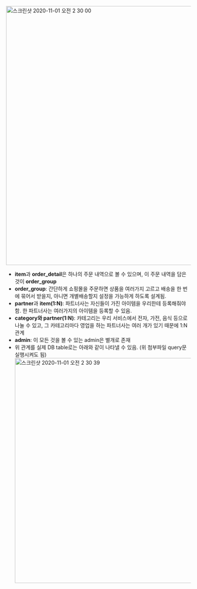 
<img width="708" alt="스크린샷 2020-11-01 오전 2 30 00" src="https://user-images.githubusercontent.com/30459523/97785724-257a4780-1bea-11eb-8cb2-5e80b5c72f3e.png">

- **item**과 **order_detail**은 하나의 주문 내역으로 볼 수 있으며, 이 주문 내역을 담은 것이 **order_group**
- **order_group**: 간단하게 쇼핑몰을 주문하면 상품을 여러가지 고르고 배송을 한 번에 묶어서 받을지, 아니면 개별배송할지 설정을 가능하게 하도록 설계됨.
- **partner**과 **item(1:N)**: 파트너사는 자신들이 가진 아이템을 우리한테 등록해줘야 함. 한 파트너사는 여러가지의 아이템을 등록할 수 있음.
- **category와 partner(1:N)**: 카테고리는 우리 서비스에서 전자, 가전, 음식 등으로 나눌 수 있고, 그 카테고리마다 영업을 하는 파트너사는 여러 개가 있기 때문에 1:N관계
- **admin**: 이 모든 것을 볼 수 있는 admin은 별개로 존재
- 위 관계를 실제 DB table로는 아래와 같이 나타낼 수 있음. (위 첨부파일 query문 실행시켜도 됨)
  <img width="615" alt="스크린샷 2020-11-01 오전 2 30 39" src="https://user-images.githubusercontent.com/30459523/97785741-3d51cb80-1bea-11eb-9a81-5d7b2d143744.png">

